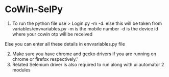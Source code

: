 # CoWin-SelPy

1. To run the python file use > Login.py -m <mobilenum> -d<DeviceID>. else this will be taken from variables/envvariables.py
  -m is the mobile number
  -d is the device id where your cowin otp will be received
  
  Else
  you can enter all these details in envvariables.py file
  
2. Make sure you have chrome and gecko drivers if you are running on chrome or firefox respectively.'
3. Related Selenium driver is also required to run along with ui automator 2 modules
